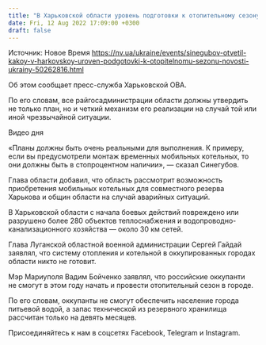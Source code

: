 ```yaml
---
title: "В Харьковской области уровень подготовки к отопительному сезону составляет 52% - ОВА"
date: Fri, 12 Aug 2022 17:09:00 +0300
draft: false
---
```

Источник: Новое Время https://nv.ua/ukraine/events/sinegubov-otvetil-kakoy-v-harkovskoy-uroven-podgotovki-k-otopitelnomu-sezonu-novosti-ukrainy-50262816.html


Об этом сообщает пресс-служба Харьковской ОВА.

По его словам, все райгосадминистрации области должны утвердить не только план, но и четкий механизм его реализации на случай той или иной чрезвычайной ситуации.

 Видео дня  

«Планы должны быть очень реальными для выполнения. К примеру, если вы предусмотрели монтаж временных мобильных котельных, то они должны быть в стопроцентном наличии», — сказал Синегубов.

Глава области добавил, что область рассмотрит возможность приобретения мобильных котельных для совместного резерва Харькова и общин области на случай аварийных ситуаций.

В Харьковской области с начала боевых действий повреждено или разрушено более 280 объектов теплоснабжения и водопроводно-канализационного хозяйства — около 30 км сетей.

Глава Луганской областной военной администрации Сергей Гайдай заявлял, что систему отопления и котельной в оккупированных городах области никто не готовит.

Мэр Мариуполя Вадим Бойченко заявлял, что российские оккупанти не смогут в этом году начать и провести отопительный сезон в городе.

По его словам, оккупанты не смогут обеспечить население города питьевой водой, а запас технической из резервного хранилища рассчитан только на девять месяцев.

Присоединяйтесь к нам в соцсетях Facebook, Telegram и Instagram.
